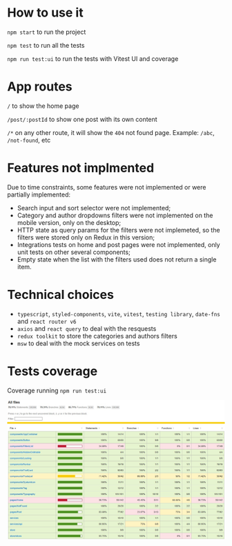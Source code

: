 # How to use it

`npm start` to run the project

`npm test` to run all the tests

`npm run test:ui` to run the tests with Vitest UI and coverage

# App routes

`/` to show the home page

`/post/:postId` to show one post with its own content

`/*` on any other route, it will show the `404` not found page. Example: `/abc`, `/not-found`, etc

# Features not implmented

Due to time constraints, some features were not implemented or were partially implemented:

- Search input and sort selector were not implemented;
- Category and author dropdowns filters were not implemented on the mobile version, only on the desktop;
- HTTP state as query params for the filters were not implemeted, so the filters were stored only on Redux in this version;
- Integrations tests on home and post pages were not implemented, only unit tests on other several components;
- Empty state when the list with the filters used does not return a single item.

# Technical choices

- `typescript`, `styled-components`, `vite`, `vitest`, `testing library`, `date-fns` and `react router v6`
- `axios` and `react query` to deal with the resquests
- `redux toolkit` to store the categories and authors filters
- `msw` to deal with the mock services on tests

# Tests coverage

Coverage running `npm run test:ui`

![image](https://github.com/marco-correa/blog-react/blob/main/doc/coverage.jpg)
